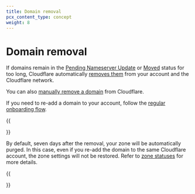```yaml
---
title: Domain removal
pcx_content_type: concept
weight: 8
---
```


# Domain removal

If domains remain in the [Pending Nameserver Update](/dns/zone-setups/reference/domain-status/#pending-nameserver-update) or [Moved](/dns/zone-setups/reference/domain-status/#moved) status for too long, Cloudflare automatically [removes them](/dns/zone-setups/troubleshooting/domain-deleted/) from your account and the Cloudflare network.

You can also [manually remove a domain](/fundamentals/setup/manage-domains/remove-domain/) from Cloudflare.

If you need to re-add a domain to your account, follow the [regular onboarding flow](/fundamentals/setup/account-setup/add-site/).

{{<Aside type="warning" header="Purged zones">}}

By default, seven days after the removal, your zone will be automatically purged. In this case, even if you re-add the domain to the same Cloudflare account, the zone settings will not be restored. Refer to [zone statuses](/dns/zone-setups/reference/domain-status/) for more details.

{{</Aside>}}